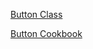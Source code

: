 [Button Class](http://docs.nativescript.org/api-reference/classes/_ui_button_.button.html)

[Button Cookbook](http://docs.nativescript.org/cookbook/ui/button)
